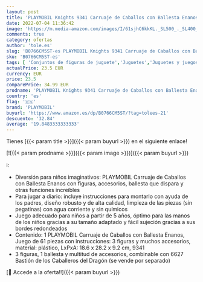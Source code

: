 ```yaml
---
layout: post
title: 'PLAYMOBIL Knights 9341 Carruaje de Caballos con Ballesta Enanos  A partir de 5 años'
date: 2022-07-04 11:36:42
image: 'https://m.media-amazon.com/images/I/61sjhC6kkKL._SL500_._SL400_.jpg'
comments: true
category: ofertas
author: 'tole.es'
slug: 'B0766CM5ST-es PLAYMOBIL Knights 9341 Carruaje de Caballos con Ballesta...'
sku: 'B0766CM5ST-es'
tags: [ 'Conjuntos de figuras de juguete','Juguetes','Juguetes y juegos','Muñecos y figuras','playmobil','🇪🇸', ]
actualPrice: 23.5 EUR
currency: EUR
price: 23.5
comparePrice: 34.99 EUR
prodname: 'PLAYMOBIL Knights 9341 Carruaje de Caballos con Ballesta Enanos  A partir de 5 años'
country: 'es'
flag: '🇪🇸'
brand: 'PLAYMOBIL'
buyurl: 'https://www.amazon.es/dp/B0766CM5ST/?tag=tolees-21'
descuento: '32.84'
average: '19.8483333333333'
---
```


Tienes [{{< param title >}}]({{< param buyurl >}}) en el siguiente enlace!

[![{{< param prodname >}}]({{< param image >}})]({{< param buyurl >}})

ℹ️:

- Diversión para niños imaginativos: PLAYMOBIL Carruaje de Caballos con Ballesta Enanos con figuras, accesorios, ballesta que dispara y otras funciones increíbles
- Para jugar a diario: incluye instrucciones para montarlo con ayuda de los padres, diseño robusto y de alta calidad, limpieza de las piezas (sin pegatinas) con agua corriente y sin químicos
- Juego adecuado para niños a partir de 5 años, óptimo para las manos de los niños gracias a su tamaño adaptado y fácil sujeción gracias a sus bordes redondeados
- Contenido: 1 PLAYMOBIL Carruaje de Caballos con Ballesta Enanos, Juego de 61 piezas con instrucciones: 3 figuras y muchos accesorios, material: plástico, LxPxA: 18.6 x 28.2 x 9.2 cm, 9341
- 3 figuras, 1 ballesta y multitud de accesorios, combinable con 6627 Bastión de los Caballeros del Dragón (se vende por separado)

[🛒 Accede a la oferta!!]({{< param buyurl >}})
